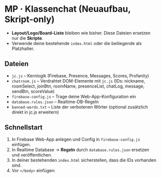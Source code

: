 # MP · Klassenchat (Neuaufbau, Skript-only)
- **Layout/Logo/Board-Liste** bleiben wie bisher. Diese Dateien ersetzen nur die **Skripte**.
- Verwende deine bestehende `index.html` oder die beiliegende als Platzhalter.

## Dateien
- `jc.js` – Kernlogik (Firebase, Presence, Messages, Scores, Profanity)
- `chatroom.js` – Verdrahtet DOM-Elemente mit `jc.js` (IDs: nickname, roomSelect, joinBtn, roomName, presenceList, chatLog, message, sendBtn, scoreValue)
- `firebase-config.js` – Trage deine Web-App-Konfiguration ein
- `database.rules.json` – Realtime-DB-Regeln
- `banned-words.txt` – Liste der verbotenen Wörter (optional zusätzlich direkt in jc.js erweitern)

## Schnellstart
1. In Firebase Web-App anlegen und Config in `firebase-config.js` einfügen.
2. In Realtime Database → **Regeln** durch `database.rules.json` ersetzen und veröffentlichen.
3. In deiner bestehenden `index.html` sicherstellen, dass die IDs vorhanden sind.
4. Vor `</body>` einfügen:
   <script type="module" src="./firebase-config.js"></script>
   <script type="module" src="./jc.js"></script>
   <script type="module" src="./chatroom.js"></script>
